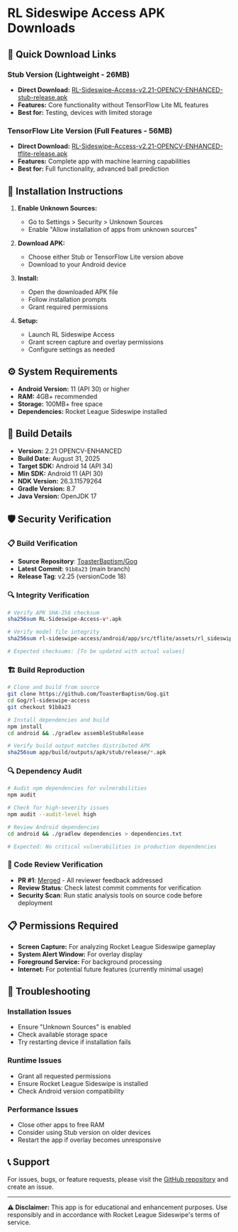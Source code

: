 # RL Sideswipe Access APK Downloads

## 🚀 Quick Download Links

### Stub Version (Lightweight - 26MB)
- **Direct Download:** [RL-Sideswipe-Access-v2.21-OPENCV-ENHANCED-stub-release.apk](./RL-Sideswipe-Access-v2.21-OPENCV-ENHANCED-stub-release.apk)
- **Features:** Core functionality without TensorFlow Lite ML features
- **Best for:** Testing, devices with limited storage

### TensorFlow Lite Version (Full Features - 56MB)
- **Direct Download:** [RL-Sideswipe-Access-v2.21-OPENCV-ENHANCED-tflite-release.apk](./RL-Sideswipe-Access-v2.21-OPENCV-ENHANCED-tflite-release.apk)
- **Features:** Complete app with machine learning capabilities
- **Best for:** Full functionality, advanced ball prediction

## 📱 Installation Instructions

1. **Enable Unknown Sources:**
   - Go to Settings > Security > Unknown Sources
   - Enable "Allow installation of apps from unknown sources"

2. **Download APK:**
   - Choose either Stub or TensorFlow Lite version above
   - Download to your Android device

3. **Install:**
   - Open the downloaded APK file
   - Follow installation prompts
   - Grant required permissions

4. **Setup:**
   - Launch RL Sideswipe Access
   - Grant screen capture and overlay permissions
   - Configure settings as needed

## ⚙️ System Requirements

- **Android Version:** 11 (API 30) or higher
- **RAM:** 4GB+ recommended
- **Storage:** 100MB+ free space
- **Dependencies:** Rocket League Sideswipe installed

## 🔧 Build Details

- **Version:** 2.21 OPENCV-ENHANCED
- **Build Date:** August 31, 2025
- **Target SDK:** Android 14 (API 34)
- **Min SDK:** Android 11 (API 30)
- **NDK Version:** 26.3.11579264
- **Gradle Version:** 8.7
- **Java Version:** OpenJDK 17

## 🛡️ Security Verification

### 📋 Build Verification
- **Source Repository**: [ToasterBaptism/Gog](https://github.com/ToasterBaptism/Gog)
- **Latest Commit**: `91b8a23` (main branch)
- **Release Tag**: v2.25 (versionCode 18)

### 🔍 Integrity Verification
```bash
# Verify APK SHA-256 checksum
sha256sum RL-Sideswipe-Access-v*.apk

# Verify model file integrity
sha256sum rl-sideswipe-access/android/app/src/tflite/assets/rl_sideswipe_ball_v1.tflite

# Expected checksums: [To be updated with actual values]
```

### 🏗️ Build Reproduction
```bash
# Clone and build from source
git clone https://github.com/ToasterBaptism/Gog.git
cd Gog/rl-sideswipe-access
git checkout 91b8a23

# Install dependencies and build
npm install
cd android && ./gradlew assembleStubRelease

# Verify build output matches distributed APK
sha256sum app/build/outputs/apk/stub/release/*.apk
```

### 🔍 Dependency Audit
```bash
# Audit npm dependencies for vulnerabilities
npm audit

# Check for high-severity issues
npm audit --audit-level high

# Review Android dependencies
cd android && ./gradlew dependencies > dependencies.txt

# Expected: No critical vulnerabilities in production dependencies
```

### 🔐 Code Review Verification
- **PR #1**: [Merged](https://github.com/ToasterBaptism/Gog/pull/1) - All reviewer feedback addressed
- **Review Status**: Check latest commit comments for verification
- **Security Scan**: Run static analysis tools on source code before deployment

## 📋 Permissions Required

- **Screen Capture:** For analyzing Rocket League Sideswipe gameplay
- **System Alert Window:** For overlay display
- **Foreground Service:** For background processing
- **Internet:** For potential future features (currently minimal usage)

## 🐛 Troubleshooting

### Installation Issues
- Ensure "Unknown Sources" is enabled
- Check available storage space
- Try restarting device if installation fails

### Runtime Issues
- Grant all requested permissions
- Ensure Rocket League Sideswipe is installed
- Check Android version compatibility

### Performance Issues
- Close other apps to free RAM
- Consider using Stub version on older devices
- Restart the app if overlay becomes unresponsive

## 📞 Support

For issues, bugs, or feature requests, please visit the [GitHub repository](https://github.com/ToasterBaptism/Gog) and create an issue.

---

**⚠️ Disclaimer:** This app is for educational and enhancement purposes. Use responsibly and in accordance with Rocket League Sideswipe's terms of service.